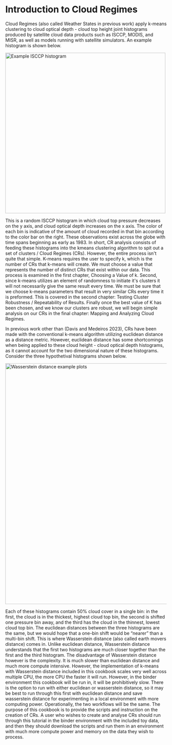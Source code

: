 # Introduction to Cloud Regimes
Cloud Regimes (also called Weather States in previous work) apply k-means clustering to cloud optical depth - cloud top height joint histograms produced by satellite cloud data products such as ISCCP, MODIS, and MISR, as well as models running with satellite simulators. An example histogram is shown below. 

<img src="images/example_histo.png" width=500 alt="Example ISCCP histogram"></img>

This is a random ISCCP histogram in which cloud top pressure decreases on the y axis, and cloud optical depth increases on the x axis. The color of each bin is indicative of the amount of cloud recorded in that bin according to the color bar on the right. These observations exist across the globe with time spans beginning as early as 1983. In short, CR analysis consists of feeding these histograms into the kmeans clustering algorithm  to spit out a set of clusters / Cloud Regimes (CRs). However, the entire process isn't quite that simple. K-means requires the user to specify k, which is the number of CRs that k-means will create. We must choose a value that represents the number of distinct CRs that exist within our data. This process is examined in the first chapter, Choosing a Value of k. Second, since k-means utilizes an element of randomness to initiate it's clusters it will not necessarily give the same result every time. We must be sure that we choose k-means parameters that result in very similar CRs every time it is preformed. This is covered in the second chapter: Testing Cluster Robustness / Repeatability of Results. Finally once the best value of K has been chosen, and we know our clusters are robust, we will begin simple analysis on our CRs in the final chapter: Mapping and Analyzing Cloud Regimes.

In previous work other than (Davis and Medeiros 2023), CRs have been made with the conventional k-means algorithm utilizing euclidean distance as a distance metric. However, euclidean distance has some shortcomings when being applied to these cloud height - cloud optical depth histograms, as it cannot account for the two dimensional nature of these histograms. Consider the three hypothetival histograms shown below.

<img src="images/wasserstein_example_diagram.png" width=750 alt="Wasserstein distance example plots"></img>


Each of these histograms contain 50% cloud cover in a single bin: in the first, the cloud is in the thickest, highest cloud top bin, the second is shifted one pressure bin away, and the third has the cloud in the thinnest, lowest cloud top bin. The euclidean distances between the three histograms are the same, but we would hope that a one-bin shift would be “nearer” than a multi-bin shift. This is where Wasserstein distance (also called earth movers distance) comes in. Unlike euclidean distance, Wasserstein distance understands that the first two histograms are much closer together than the first and the third histogram. The disadvantage of Wasserstein distance however is the complexity. It is much slower than euclidean distance and much more compute intensive. However, the implementation of k-means with Wasserstein distance included in this cookbook scales very well across multiple CPU, the more CPU the faster it will run. However, in the binder environment this cookbook will be run in, it will be prohibitively slow. There is the option to run with either euclidean or wasserstein distance, so it may be best to run through this first with euclidean distance and save wasserstein distance for experimenting in a local environment with more computing power. Operationally, the two workflows will be the same. The purpose of this cookbook is to provide the scripts and instruction on the creation of CRs. A user who wishes to create and analyse CRs should run through this tutorial in the binder environment with the included toy data, and then they should download the scripts and run them in an environment with much more compute power and memory on the data they wish to process. 


